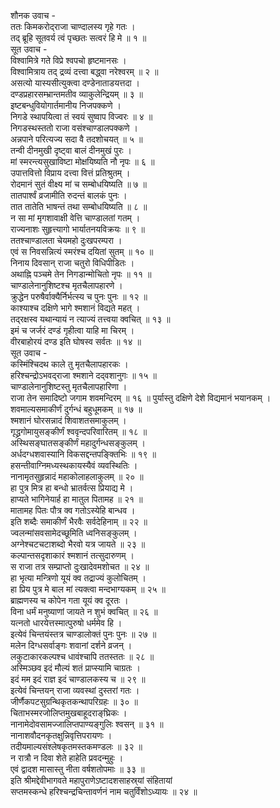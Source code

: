 शौनक उवाच -  
ततः किमकरोद्‌राजा चाण्दालस्य गृहे गतः ।  
तद्‌ ब्रूहि सूतवर्य त्वं पृच्छतः सत्वरं हि मे ॥ १ ॥  
सूत उवाच -  
विश्वामित्रे गते विप्रे श्वपचो हृष्टमानसः ।  
विश्वामित्राय तद्‌ द्रव्यं दत्त्वा बद्ध्वा नरेश्वरम् ॥ २ ॥  
असत्यो यास्यसीत्युक्त्वा दण्डेनाताडयत्तदा ।  
दण्डप्रहारसम्भ्रान्तमतीव व्याकुलेन्द्रियम् ॥ ३ ॥  
इष्टबन्धुवियोगार्तमानीय निजपक्कणे ।  
निगडे स्थापयित्वा तं स्वयं सुष्वाप विज्वरः ॥ ४ ॥  
निगडस्थस्ततो राजा वसंश्चाण्डालपक्कणे ।  
अन्नपाने परित्यज्य सदा वै तदशोचयत् ॥ ५ ॥  
तन्वी दीनमुखी दृष्ट्वा बालं दीनमुखं पुरः ।  
मां स्मरन्त्यसुखाविष्टा मोक्षयिष्यति नौ नृपः ॥ ६ ॥  
उपात्तवित्तो विप्राय दत्त्वा वित्तं प्रतिश्रुतम् ।  
रोदमानं सुतं वीक्ष्य मां च सम्बोधयिष्यति ॥ ७ ॥  
तातपार्श्वं व्रजामीति रुदन्तं बालकं पुनः ।  
तात तातेति भाषन्तं तथा सम्बोधयिष्यति ॥ ८ ॥  
न सा मां मृगशावाक्षी वेत्ति चाण्डालतां गतम् ।  
राज्यनाशः सुहृत्त्यागो भार्यातनयविक्रयः ॥ ९ ॥  
ततश्चाण्डालता चेयमहो दुःखपरम्परा ।  
एवं स निवसन्नित्यं स्मरंश्च दयितां सुतम् ॥ १० ॥  
निनाय दिवसान् राजा चतुरो विधिपीडितः ।  
अथाह्नि पञ्चमे तेन निगडान्मोचितो नृपः ॥ ११ ॥  
चाण्डालेनानुशिष्टश्च मृतचैलापहारणे ।  
क्रुद्धेन परुषैर्वाक्यैर्निर्भत्स्य च पुनः पुनः ॥ १२ ॥  
काश्याश्च दक्षिणे भागे श्मशानं विद्यते महत् ।  
तद्‌रक्षस्व यथान्यायं न त्याज्यं तत्त्वया क्वचित् ॥ १३ ॥  
इमं च जर्जरं दण्डं गृहीत्वा याहि मा चिरम् ।  
वीरबाहोरयं दण्ड इति घोषस्व सर्वतः ॥ १४ ॥  
सूत उवाच -  
कस्मिंश्चिदथ काले तु मृतचैलापहारकः ।  
हरिश्चन्द्रोऽभवद्‌राजा श्मशाने दद्‌वशानुगः ॥ १५ ॥  
चाण्डालेनानुशिष्टस्तु मृतचैलापहारिणा ।  
राजा तेन समादिष्टो जगाम शवमन्दिरम् ॥ १६ ॥
पुर्यास्तु दक्षिणे देशे विद्यमानं भयानकम् ।  
शवमाल्यसमाकीर्णं दुर्गन्धं बहुधूमकम् ॥ १७ ॥  
श्मशानं घोरसन्नादं शिवाशतसमाकुलम् ।  
गृद्ध्रगोमायुसङ्कीर्णं श्ववृन्दपरिवारितम् ॥ १८ ॥  
अस्थिसङ्घातसङ्कीर्णं महादुर्गन्धसङ्कुलम् ।  
अर्धदग्धशवास्यानि विकसद्दन्तपङ्क्तिभिः ॥ १९ ॥  
हसन्तीवाग्निमध्यस्थकायस्यैवं व्यवस्थितिः ।  
नानामृतसुहृन्नादं महाकोलाहलाकुलम् ॥ २० ॥  
हा पुत्र मित्र हा बन्धो भ्रातर्वत्स प्रियाद्य मे ।  
हाप्यते भागिनेयार्ह हा मातुल पितामह ॥ २१ ॥  
मातामह पितः पौत्र क्व गतोऽस्येहि बान्धव ।  
इति शब्दैः समाकीर्णं भैरवैः सर्वदेहिनाम् ॥ २२ ॥  
ज्वलन्मांसवसामेदच्छूमिति ध्वनिसङ्कुलम् ।  
अग्नेश्चटचटाशब्दो भैरवो यत्र जायते ॥ २३ ॥  
कल्पान्तसदृशाकारं श्मशानं तत्सुदारुणम् ।  
स राजा तत्र सम्प्राप्तो दुःखादेवमशोचत ॥ २४ ॥  
हा भृत्या मन्त्रिणो यूयं क्व तद्राज्यं कुलोचितम् ।  
हा प्रिय पुत्र मे बाल मां त्यक्त्वा मन्दभाग्यकम् ॥ २५ ॥  
ब्राह्मणस्य च कोपेन गता यूयं क्व दूरतः ।  
विना धर्मं मनुष्याणां जायते न शुभं क्वचित् ॥ २६ ॥  
यत्नतो धारयेत्तस्मात्पुरुषो धर्ममेव हि ।  
इत्येवं चिन्तयंस्तत्र चाण्डालोक्तं पुनः पुनः ॥ २७ ॥  
मलेन दिग्धसर्वाङ्गः शवानां दर्शने व्रजन् ।  
लकुटाकारकल्पश्च धावंश्चापि ततस्ततः ॥ २८ ॥  
अस्मिञ्छव इदं मौल्यं शतं प्राप्स्यामि चाग्रतः ।  
इदं मम इदं राज्ञ इदं चाण्डालकस्य च ॥ २९ ॥  
इत्येवं चिन्तयन् राजा व्यवस्थां दुस्तरां गतः ।  
जीर्णैकपटसुग्रन्थिकृतकन्थापरिग्रहः ॥ ३० ॥  
चिताभस्मरजोलिप्तमुखबाहूदराङ्‌घ्रिकः ।  
नानामेदोवसामज्जालिप्तपाण्यङ्गुलिः श्वसन् ॥ ३१ ॥  
नानाशवौदनकृतक्षुन्निवृत्तिपरायणः ।  
तदीयमाल्यसंश्लेषकृतमस्तकमण्डलः ॥ ३२ ॥  
न रात्रौ न दिवा शेते हाहेति प्रवदन्मुहुः ।  
एवं द्वादश मासास्तु नीता वर्षशतोपमाः ॥ ३३ ॥  
इति श्रीमद्देवीभागवते महापुराणेऽष्टादशसाहस्र्यां संहितायां  
सप्तमस्कन्धे हरिश्चन्द्रचिन्तावर्णनं नाम चतुर्विंशोऽध्यायः ॥ २४ ॥
